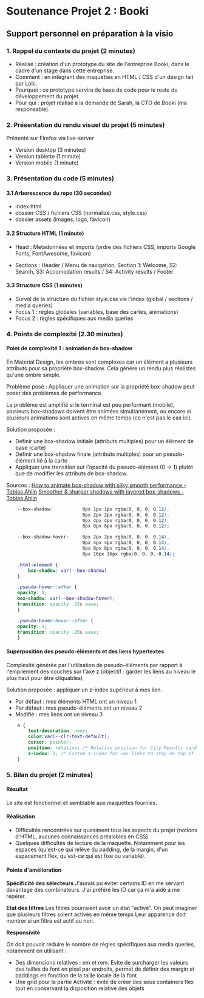 # Soutenance Projet 2 : Booki

## Support personnel en préparation à la visio 

### 1. Rappel du contexte du projet  (2 minutes)

- Réalisé : création d'un prototype du site de l'entreprise Booki, dans le cadre d'un stage dans cette entreprise.
- Comment : en intégrant des maquettes en HTML / CSS d'un design fait par Loïc.
- Pourquoi : ce prototype servira de base de code pour le reste du développement du projet.
- Pour qui : projet réalisé à la demande de Sarah, la CTO de Booki (ma responsable).

### 2. Présentation du rendu visuel du projet (5 minutes)

Présenté sur Firefox via live-server

- Version desktop (3 minutes)
- Version tablette (1 minute)
- Version mobile (1 minute)

### 3. Présentation du code (5 minutes)

#### 3.1 Arborescence du repo (30 secondes)

- index.html
- dossier CSS / fichiers CSS (normalize.css, style.css)
- dossier assets (images, logo, favicon)

#### 3.2 Structure HTML (1 minute)

- Head : Metadonnées et imports (ordre des fichiers CSS, imports Google Fonts, FontAwesome, favicon)

- Sections : Header / Menu de navigation, Section 1: Welcome, S2: Search, S3: Accomodation results / S4: Activity results / Footer

#### 3.3 Structure CSS (1 minutes)

- Survol de la structure du fichier style.css via l'index (global / sections / media queries)
- Focus 1 : règles globales (variables, base des cartes, animations)
- Focus 2 : règles spécifiques aux media queries

### 4. Points de complexité (2.30 minutes)

#### Point de complexité 1 : animation de box-shadow

En Material Design, les ombres sont complexes car un élément a plusieurs attributs pour sa propriété box-shadow. 
Cela génère un rendu plus réalistes qu'une ombre simple.

Problème posé :
Appliquer une animation sur la propriété box-shadow peut poser des problèmes de performance.

Le problème est amplifié si le terminal est peu performant (mobile), plusieurs box-shadows doivent être animées simultanément, ou encore si plusieurs animations sont actives en même temps (ce n'est pas le cas ici).

Solution proposée :

- Définir une box-shadow initiale (attributs multiples) pour un élément de base (carte)
- Définir une box-shadow finale (attributs multiples) pour un pseudo-élément lié à la carte
- Appliquer une transition sur l'opacité du pseudo-élément (0 -> 1) plutôt que de modifier les attributs de box-shadow.

Sources :
[How to animate box-shadow with silky smooth performance - Tobias Ahlin](https://tobiasahlin.com/blog/layered-smooth-box-shadows/)
[Smoother & sharper shadows with layered box-shadows - Tobias Ahlin](https://tobiasahlin.com/blog/how-to-animate-box-shadow/)

```css
    --box-shadow:           0px 1px 1px rgba(0, 0, 0, 0.12),
                            0px 2px 2px rgba(0, 0, 0, 0.12),
                            0px 4px 4px rgba(0, 0, 0, 0.12),
                            0px 8px 8px rgba(0, 0, 0, 0.12);    

    --box-shadow-hover:     0px 2px 2px rgba(0, 0, 0, 0.14),
                            0px 4px 4px rgba(0, 0, 0, 0.14),
                            0px 8px 8px rgba(0, 0, 0, 0.14),
                            0px 16px 16px rgba(0, 0, 0, 0.14);

    .html-element {
        box-shadow: var(--box-shadow)
    }

    .pseudo-hover::after { 
    opacity: 0;
    box-shadow: var(--box-shadow-hover);
    transition: opacity .25s ease;
    }

    .pseudo-hover:hover::after {
    opacity: 1;
    transition: opacity .25s ease;
    } 
```

#### Superposition des pseudo-éléments et des liens hypertextes

Complexité générée par l'utilisation de pseudo-éléments par rapport à l'empilement des couches sur l'axe z (objectif : garder les liens au niveau le plus haut pour être cliquables)

Solution proposée : appliquer un z-index supérieur à mes lien.

- Par défaut : mes éléments HTML ont un niveau 1
- Par défaut : mes pseudo-éléments ont un niveau 2
- Modifié : mes liens ont un niveau 3

```css
    a {
        text-decoration: none;
        color:var(--clr-text-default);
        cursor: pointer;
        position: relative; /* Relation position for City Results card links */
        z-index: 3; /* Custom z-index for <a> links to stay on top of .pseudo-hover::after layer */
    }
```

### 5. Bilan du projet (2 minutes)

#### Résultat

Le site est fonctionnel et semblable aux maquettes fournies.

#### Réalisation

- Difficultés rencontrées sur quasiment tous les aspects du projet (notions d'HTML, aucunes connaissances préalables en CSS).
- Quelques difficultés de lecture de la maquette. Notamment pour les espaces (qu'est-ce qui relève du padding, de la margin, d'un espacement flex, qu'est-ce qui est fixe ou variable).

#### Points d'amélioration

**Spécificité des sélecteurs**
J'aurais pu éviter certains ID en me servant davantage des combinateurs. J'ai préféré les ID car ça m'a aidé à me repérer.

**Etat des filtres**
Les filtres pourraient avoir un état "activé".
On peut imaginer que plusieurs filtres soient activés en même temps
Leur apparence doit montrer si un filtre est actif ou non.

**Responsivité**

On doit pouvoir réduire le nombre de règles spécifiques aux media queries, notamment en utilisant :

- Des dimensions relatives : em et rem. Evite de surcharger les valeurs des tailles de font en pixel par endroits, permet de définir des margin et paddings en fonction de la taille locale de la font.
- Une grid pour la partie Activité : évite de créer des sous containers flex tout en conservant la disposition relative des objets
